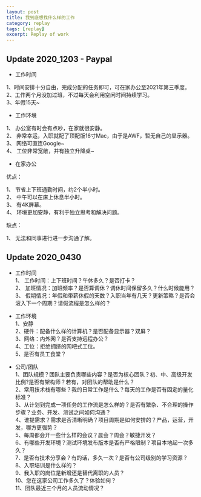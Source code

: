 ```yaml
---
layout: post
title: 我到底想找什么样的工作
category: replay
tags: [replay]
excerpt: Replay of work
---
```


## Update 2020_1203 - Paypal  

- 工作时间  

1、时间安排十分自由，完成分配的任务即可，可在家办公至2021年第三季度。  
2、工作两个月没加过班，不过每天会利用空闲时间持续学习。  
3、年假15天~    

- 工作环境  

1、 办公室有时会有点吵，在家就很安静。  
2、 非常幸运，入职就配了顶配版16寸Mac，由于是AWF，暂无自己的显示器。  
3、 网络可直连Google~  
4、 工位非常宽敞，并有独立升降桌~  

- 在家办公  

优点：  

1、 节省上下班通勤时间，约2个半小时。  
2、 中午可以在床上休息半小时。  
3、 有4K屏幕。  
4、 环境更加安静，有利于独立思考和解决问题。  

缺点：  

1、 无法和同事进行进一步沟通了解。  

## Update 2020_0430

- 工作时间  
1、 工作时间：上下班时间？午休多久？是否打卡？      
2、 加班情况：加班频率？是否算调休？调休时间保留多久？什么时候能用？  
3、 假期情况：年假和带薪休假的天数？入职当年有几天？更新策略？是否会滚入下一个周期？请假流程是怎么样的？  


- 工作环境  
1、安静  
2、硬件：配备什么样的计算机？是否配备显示器？双屏？  
3、网络：内外网？是否支持远程办公？   
4、工位：拒绝拥挤的网吧式工位。  
5、是否有员工食堂？  


- 公司/团队   
1、团队规模？团队主要负责哪些内容？是否为核心团队？初、中、高级开发比例?是否有架构师？若有，对团队的帮助是什么？  
2、常用技术栈有哪些？我的日常工作是什么？每天的工作是否有固定的量化标准？    
3、从计划到完成一项任务的工作流是怎么样的？是否有繁杂、不合理的操作步骤？业务、开发、测试之间如何沟通？  
4、谁提需求？需求是否清晰明确？项目周期是如何安排的？产品，运营，开发，哪方更强势？  
5、每周都会开一些什么样的会议？晨会？周会？敏捷开发？  
6、有哪些开发环境？测试环境发布版本是否有严格限制？项目本地起一次多久？  
7、是否有技术分享会？有的话，多久一次？是否有公司级别的学习资源？  
8、入职培训是什么样的？  
9、我入职的岗位是新增还是替代离职的人员？  
10、您在这家公司工作多久了？体验如何？  
11、团队最近三个月的人员流动情况？  

